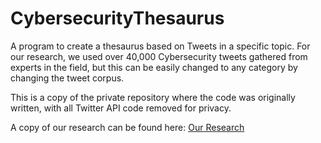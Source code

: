 # CybersecurityThesaurus
A program to create a thesaurus based on Tweets in a specific topic. For our research, we used over 40,000 Cybersecurity tweets gathered from experts in the field, but this can be easily changed to any category by changing the tweet corpus. 

This is a copy of the private repository where the code was originally written, with all Twitter API code removed for privacy.

A copy of our research can be found here:
<a href="http://vinnyfiore.com/Group%206%20Paper.pdf">Our Research</a>
